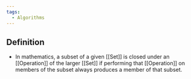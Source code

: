 ```yaml
---
tags:
  - Algorithms
---
```

## Definition
- In mathematics, a subset of a given [[Set]] is closed under an [[Operation]] of the larger [[Set]] if performing that [[Operation]] on members of the subset always produces a member of that subset.